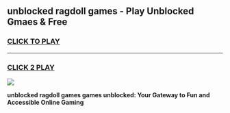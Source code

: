 
## unblocked ragdoll games - Play Unblocked Gmaes & Free
<h3>
<a href="https://news.freeplayer.one?title=unblocked_ragdoll_games&ref=23F">CLICK TO PLAY</a></h3>
<hr>

<h3>
<a href="https://news.freeplayer.one?title=unblocked_ragdoll_games&ref=23F">CLICK 2 PLAY</a>
  
</h3>

<a href="https://news.freeplayer.one?title=unblocked_ragdoll_games&ref=23F/"><img src="https://clearcache.store/games.png"></a>


**unblocked ragdoll games games unblocked: Your Gateway to Fun and Accessible Online Gaming**
